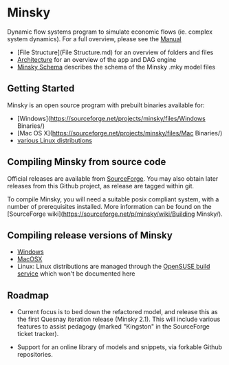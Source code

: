 # Minsky

Dynamic flow systems program to simulate economic flows (ie. complex system dynamics).
For a full overview, please see the [Manual](http://minsky.sf.net/manual/minsky.html)

- [File Structure](File Structure.md) for an overview of folders and files
- [Architecture](Architecture.md) for an overview of the app and DAG engine
- [Minsky Schema](githubdocs/schema.md) describes the schema of the Minsky .mky model files

## Getting Started

Minsky is an open source program with prebuilt binaries available for:
- [Windows](https://sourceforge.net/projects/minsky/files/Windows Binaries/)
- [Mac OS X](https://sourceforge.net/projects/minsky/files/Mac Binaries/)
- [various Linux distributions](https://build.opensuse.org/package/show/home:hpcoder1/minsky)

## Compiling Minsky from source code

Official releases are available from [SourceForge](https://sourceforge.net/projects/minsky/files/Sources/). You may also obtain later releases from this Github project, as release are tagged within git.

To compile Minsky, you will need a suitable posix compliant system, with a number of prerequisites installed. More information can be found on the [SourceForge wiki](https://sourceforge.net/p/minsky/wiki/Building Minsky/).

## Compiling release versions of Minsky

- [Windows](githubdocs/WindowsRelease.md)
- [MacOSX](githubdocs/MacRelease.md)
- Linux: Linux distributions are managed through the [OpenSUSE build service](https://build.opensuse.org/package/show/home:hpcoder1/minsky) which won't be documented here

## Roadmap

- Current focus is to bed down the refactored model, and release this as the first Quesnay iteration release (Minsky 2.1). This will include various features to assist pedagogy (marked "Kingston" in the SourceForge ticket tracker).

- Support for an online library of models and snippets, via forkable Github repositories.


